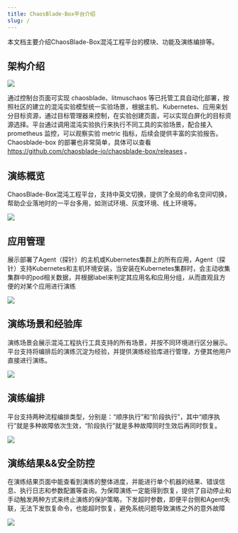 ```yaml
---
title: ChaosBlade-Box平台介绍
slug: / 
---
```

本文档主要介绍ChaosBlade-Box混沌工程平台的模块、功能及演练编排等。

## 架构介绍

![](/img/zh/zh-chaosblade-box.jpg)

通过控制台页面可实现 chaosblade、litmuschaos 等已托管工具自动化部署，按照社区的建立的混沌实验模型统一实验场景，根据主机、Kubernetes、应用来划分目标资源，通过目标管理器来控制，在实验创建页面，可以实现白屏化的目标资源选择。平台通过调用混沌实验执行来执行不同工具的实验场景，配合接入 prometheus 监控，可以观察实验 metric 指标，后续会提供丰富的实验报告。Chaosblade-box 的部署也非常简单，具体可以查看 https://github.com/chaosblade-io/chaosblade-box/releases 。

## 演练概览

ChaosBlade-Box混沌工程平台，支持中英文切换，提供了全局的命名空间切换，帮助企业落地时的一平台多用，如测试环境、灰度环境、线上环境等。

![](/img/zh/zh-box-overview.png)

## 应用管理

展示部署了Agent（探针）的主机或Kubernetes集群上的所有应用，Agent（探针）支持Kubernetes和主机环境安装，当安装在Kubernetes集群时，会主动收集集群中的pod相关数据，并根据label来判定其应用名和应用分组，从而直观且方便的对某个应用进行演练

![](/img/zh/zh-box-application.png)

## 演练场景和经验库
演练场景会展示混沌工程执行工具支持的所有场景，并按不同环境进行区分展示。平台支持将编排后的演练沉淀为经验，并提供演练经验库进行管理，方便其他用户直接进行演练。

![](/img/zh/zh-box-experiment.png)

## 演练编排
平台支持两种流程编排类型，分别是：“顺序执行”和“阶段执行”，其中“顺序执行”就是多种故障依次生效，“阶段执行”就是多种故障同时生效后再同时恢复。

![](/img/zh/zh-box-workflow.png)

## 演练结果&&安全防控
在演练结果页面中能查看到演练的整体进度，并能进行单个机器的结果、错误信息、执行日志和参数配置等查询。为保障演练一定能得到恢复，提供了自动停止和手动触发两种方式来终止演练的保护策略，下发超时参数，即便平台侧和Agent失联，无法下发恢复命令，也能超时恢复，避免系统问题导致演练之外的意外故障

![](/img/zh/zh-box-result.png)
